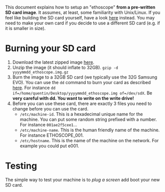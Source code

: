 This document explains how to setup an "ethoscope" **from a pre-written SD card image**.
It assumes, at least, some familiarity with Unix/Linux.
If you feel like building the SD card yourself, have a look [here](ethoscope_scratch.md) instead.
You may need to make your own card if you decide to use a different SD card (e.g. if it is smaller in size).



Burning your SD card
=======================

1. Download the latest zipped image [here](https://imperialcollegelondon.app.box.com/ethoscope).
2. Unzip the image (it should inflate to 32GB). `gzip -d  yyyymmdd_ethoscope.img.gz`
3. Burn the image to a 32GB SD card (we typically use the 32G Samsung EVO).
You can use the `dd` command to burn your card as described [here](https://wiki.archlinux.org/index.php/USB_flash_installation_media#Using_dd).
For instance `dd if=/home/quentin/Desktop/yyyymmdd_ethoscope.img of=/dev/sdX`.
Be **very careful with dd. You want to write on the write drive!**
4. Before you can use these card, there are exactly 3 files you need to change before you can use the card.
    * `/etc/machine-id`. This is a hexadecimal unique name for the machine. You can put some random string prefixed with a number. For instance `001ae2f5cee1`...
    * `/etc/machine-name`. This is the human friendly name of the machine. For instance ETHOSCOPE_001.
    * `/etc/hostname`. This is the name of the machine on the network. For example you could put e001.

Testing
================

The simple way to test your machine is to *plug a screen* add boot your new SD card.

